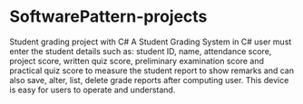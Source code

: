 # SoftwarePattern-projects
Student grading project with C#
A Student Grading System in C# user must enter the student details such as: student ID, name, attendance score, project score, written quiz score, preliminary examination score and practical quiz score to measure the student report to show remarks and can also save, alter, list, delete grade reports after computing user. This device is easy for users to operate and understand.
